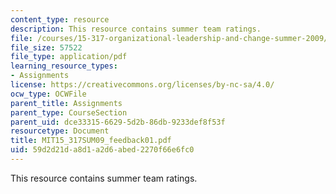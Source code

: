 ```yaml
---
content_type: resource
description: This resource contains summer team ratings.
file: /courses/15-317-organizational-leadership-and-change-summer-2009/59d2d21da8d1a2d6abed2270f66e6fc0_MIT15_317SUM09_feedback01.pdf
file_size: 57522
file_type: application/pdf
learning_resource_types:
- Assignments
license: https://creativecommons.org/licenses/by-nc-sa/4.0/
ocw_type: OCWFile
parent_title: Assignments
parent_type: CourseSection
parent_uid: dce33315-6629-5d2b-86db-9233def8f53f
resourcetype: Document
title: MIT15_317SUM09_feedback01.pdf
uid: 59d2d21d-a8d1-a2d6-abed-2270f66e6fc0
---
```

This resource contains summer team ratings.